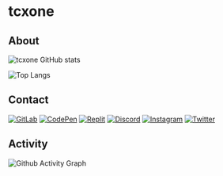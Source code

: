# tcxone

## About

![tcxone GitHub stats](https://github-readme-stats.tcxone.eu.org/api?username=tcxone&show_icons=true&theme=tokyonight)

![Top Langs](https://github-readme-stats.tcxone.eu.org/api/top-langs/?username=tcxone&layout=compact&theme=tokyonight)

## Contact

[![GitLab](https://skillicons.dev/icons?i=gitlab)](https://gitlab.com/tcxone)
[![CodePen](https://skillicons.dev/icons?i=codepen)](https://codepen.io/tcxone)
[![Replit](https://skillicons.dev/icons?i=replit)](https://replit.com/@tcxone)
[![Discord](https://skillicons.dev/icons?i=discord)](https://discord.gg/Jhe3EaYuSU)
[![Instagram](https://skillicons.dev/icons?i=instagram)](https://instagram.com)
[![Twitter](https://skillicons.dev/icons?i=twitter)](https://twitter.com/tcxone)

## Activity

![Github Activity Graph](https://github-readme-activity-graph.vercel.app/graph?username=tcxone&bg_color=010b00&color=99ffb7&line=e1fff1&point=bfffc2&area=true&hide_border=true)

